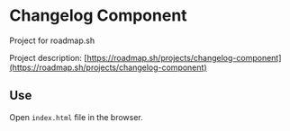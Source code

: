 # Changelog Component

Project for roadmap.sh

Project description:
[https://roadmap.sh/projects/changelog-component](https://roadmap.sh/projects/changelog-component)

## Use

Open `index.html` file in the browser.
